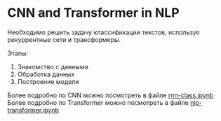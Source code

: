# CNN and Transformer in NLP

Необходимо решить задачу классификации текстов, используя рекуррентные сети и трансформеры.

Этапы:
1. Знакомство с данными
2. Обработка данных
3. Построение модели

Более подробно по CNN можно посмотреть в файле [rnn-class.ipynb](https://github.com/IAskarov/NLP_CNN/blob/master/rnn-class.ipynb)
Более подробно по Transformer можно посмотреть в файле [nlp-transformer.ipynb]([https://github.com/IAskarov/NLP_CNN/blob/master/rnn-class.ipynb](https://github.com/IAskarov/NLP-CNN-Transformer/blob/master/nlp-transformer.ipynb))
